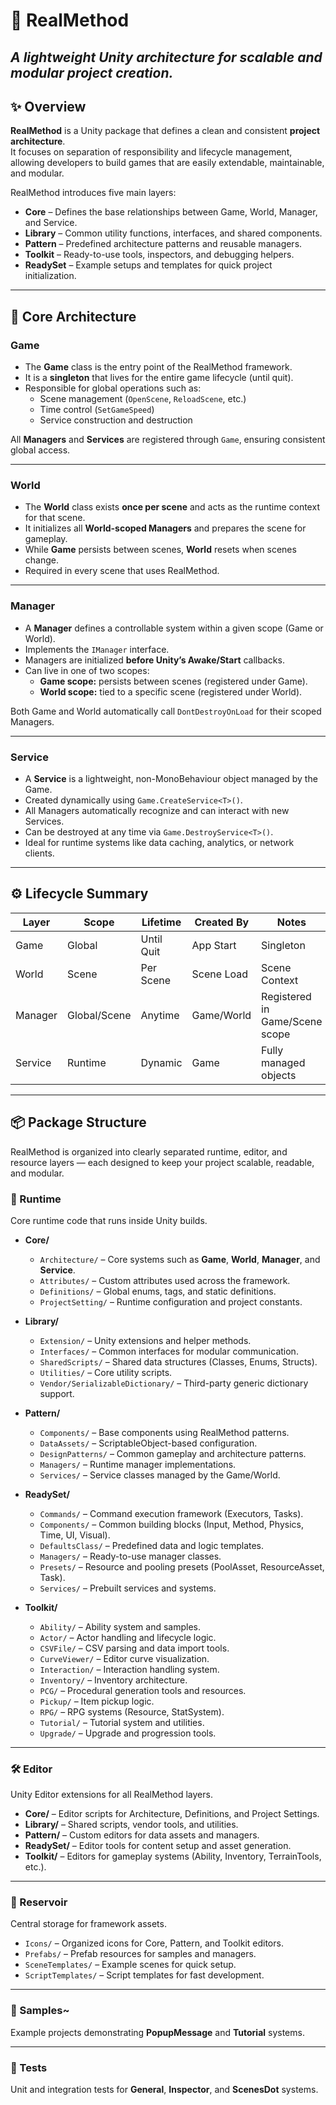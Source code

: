 # 🌌 RealMethod
*A lightweight Unity architecture for scalable and modular project creation.*
---

## ✨ Overview  

**RealMethod** is a Unity package that defines a clean and consistent **project architecture**.  
It focuses on separation of responsibility and lifecycle management, allowing developers to build games that are easily extendable, maintainable, and modular.  

RealMethod introduces five main layers:  
- **Core** – Defines the base relationships between Game, World, Manager, and Service.  
- **Library** – Common utility functions, interfaces, and shared components.  
- **Pattern** – Predefined architecture patterns and reusable managers.  
- **Toolkit** – Ready-to-use tools, inspectors, and debugging helpers.  
- **ReadySet** – Example setups and templates for quick project initialization.  

---

## 🧩 Core Architecture  

### **Game**
- The **Game** class is the entry point of the RealMethod framework.  
- It is a **singleton** that lives for the entire game lifecycle (until quit).  
- Responsible for global operations such as:  
  - Scene management (`OpenScene`, `ReloadScene`, etc.)  
  - Time control (`SetGameSpeed`)  
  - Service construction and destruction  

All **Managers** and **Services** are registered through `Game`, ensuring consistent global access.  

---

### **World**
- The **World** class exists **once per scene** and acts as the runtime context for that scene.  
- It initializes all **World-scoped Managers** and prepares the scene for gameplay.  
- While **Game** persists between scenes, **World** resets when scenes change.  
- Required in every scene that uses RealMethod.  

---

### **Manager**
- A **Manager** defines a controllable system within a given scope (Game or World).  
- Implements the `IManager` interface.  
- Managers are initialized **before Unity’s Awake/Start** callbacks.  
- Can live in one of two scopes:  
  - **Game scope:** persists between scenes (registered under Game).  
  - **World scope:** tied to a specific scene (registered under World).  

Both Game and World automatically call `DontDestroyOnLoad` for their scoped Managers.  

---

### **Service**
- A **Service** is a lightweight, non-MonoBehaviour object managed by the Game.  
- Created dynamically using `Game.CreateService<T>()`.  
- All Managers automatically recognize and can interact with new Services.  
- Can be destroyed at any time via `Game.DestroyService<T>()`.  
- Ideal for runtime systems like data caching, analytics, or network clients.  

---

## ⚙️ Lifecycle Summary  

| Layer | Scope | Lifetime | Created By | Notes |
|-------|--------|-----------|-------------|-------|
| Game | Global | Until Quit | App Start | Singleton |
| World | Scene | Per Scene | Scene Load | Scene Context |
| Manager | Global/Scene | Anytime | Game/World | Registered in Game/Scene scope |
| Service | Runtime | Dynamic | Game | Fully managed objects |

---

## 📦 Package Structure  
RealMethod is organized into clearly separated runtime, editor, and resource layers — each designed to keep your project scalable, readable, and modular.
### 🧩 Runtime
Core runtime code that runs inside Unity builds.

- **Core/**
  - `Architecture/` – Core systems such as **Game**, **World**, **Manager**, and **Service**.  
  - `Attributes/` – Custom attributes used across the framework.  
  - `Definitions/` – Global enums, tags, and static definitions.  
  - `ProjectSetting/` – Runtime configuration and project constants.  

- **Library/**
  - `Extension/` – Unity extensions and helper methods.  
  - `Interfaces/` – Common interfaces for modular communication.  
  - `SharedScripts/` – Shared data structures (Classes, Enums, Structs).  
  - `Utilities/` – Core utility scripts.  
  - `Vendor/SerializableDictionary/` – Third-party generic dictionary support.  

- **Pattern/**
  - `Components/` – Base components using RealMethod patterns.  
  - `DataAssets/` – ScriptableObject-based configuration.  
  - `DesignPatterns/` – Common gameplay and architecture patterns.  
  - `Managers/` – Runtime manager implementations.  
  - `Services/` – Service classes managed by the Game/World.  

- **ReadySet/**
  - `Commands/` – Command execution framework (Executors, Tasks).  
  - `Components/` – Common building blocks (Input, Method, Physics, Time, UI, Visual).  
  - `DefaultsClass/` – Predefined data and logic templates.  
  - `Managers/` – Ready-to-use manager classes.  
  - `Presets/` – Resource and pooling presets (PoolAsset, ResourceAsset, Task).  
  - `Services/` – Prebuilt services and systems.  

- **Toolkit/**
  - `Ability/` – Ability system and samples.  
  - `Actor/` – Actor handling and lifecycle logic.  
  - `CSVFile/` – CSV parsing and data import tools.  
  - `CurveViewer/` – Editor curve visualization.  
  - `Interaction/` – Interaction handling system.  
  - `Inventory/` – Inventory architecture.  
  - `PCG/` – Procedural generation tools and resources.  
  - `Pickup/` – Item pickup logic.  
  - `RPG/` – RPG systems (Resource, StatSystem).  
  - `Tutorial/` – Tutorial system and utilities.  
  - `Upgrade/` – Upgrade and progression tools.  

---

### 🛠️ Editor
Unity Editor extensions for all RealMethod layers.

- **Core/** – Editor scripts for Architecture, Definitions, and Project Settings.  
- **Library/** – Shared scripts, vendor tools, and utilities.  
- **Pattern/** – Custom editors for data assets and managers.  
- **ReadySet/** – Editor tools for content setup and asset generation.  
- **Toolkit/** – Editors for gameplay systems (Ability, Inventory, TerrainTools, etc.).  

---

### 🧃 Reservoir
Central storage for framework assets.

- `Icons/` – Organized icons for Core, Pattern, and Toolkit editors.  
- `Prefabs/` – Prefab resources for samples and managers.  
- `SceneTemplates/` – Example scenes for quick setup.  
- `ScriptTemplates/` – Script templates for fast development.  

---

### 🧪 Samples~
Example projects demonstrating **PopupMessage** and **Tutorial** systems.

---

### 🧠 Tests
Unit and integration tests for **General**, **Inspector**, and **ScenesDot** systems.
